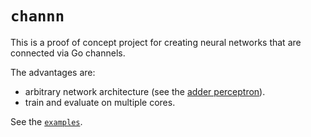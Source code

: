`channn`
======

This is a proof of concept project for creating neural networks that are connected via Go channels.

The advantages are:

- arbitrary network architecture (see the [adder perceptron](https://github.com/neutralNetwork/channn/blob/sigmoid-neuron/examples/perceptron.go)).
- train and evaluate on multiple cores.

See the [`examples`](https://github.com/neutralNetwork/channn/tree/sigmoid-neuron/examples).

